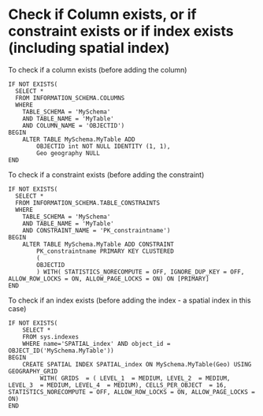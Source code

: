﻿# Check if Column exists, or if constraint exists or if index exists (including spatial index)

To check if a column exists (before adding the column)

	IF NOT EXISTS(
	  SELECT *
	  FROM INFORMATION_SCHEMA.COLUMNS
	  WHERE
		TABLE_SCHEMA = 'MySchema'
		AND TABLE_NAME = 'MyTable'
		AND COLUMN_NAME = 'OBJECTID')
	BEGIN
		ALTER TABLE MySchema.MyTable ADD
			OBJECTID int NOT NULL IDENTITY (1, 1),
			Geo geography NULL
	END

To check if a constraint exists (before adding the constraint)

	IF NOT EXISTS(
	  SELECT *
	  FROM INFORMATION_SCHEMA.TABLE_CONSTRAINTS
	  WHERE
		TABLE_SCHEMA = 'MySchema'
		AND TABLE_NAME = 'MyTable'
		AND CONSTRAINT_NAME = 'PK_constraintname')
	BEGIN
		ALTER TABLE MySchema.MyTable ADD CONSTRAINT
			PK_constraintname PRIMARY KEY CLUSTERED
			(
			OBJECTID
			) WITH( STATISTICS_NORECOMPUTE = OFF, IGNORE_DUP_KEY = OFF, ALLOW_ROW_LOCKS = ON, ALLOW_PAGE_LOCKS = ON) ON [PRIMARY]
	END

To check if an index exists (before adding the index - a spatial index in this case)

	IF NOT EXISTS(
		SELECT *
		FROM sys.indexes
		WHERE name='SPATIAL_index' AND object_id = OBJECT_ID('MySchema.MyTable'))
	BEGIN
		CREATE SPATIAL INDEX SPATIAL_index ON MySchema.MyTable(Geo) USING GEOGRAPHY_GRID
			 WITH( GRIDS  = ( LEVEL_1  = MEDIUM, LEVEL_2  = MEDIUM, LEVEL_3  = MEDIUM, LEVEL_4  = MEDIUM), CELLS_PER_OBJECT  = 16, STATISTICS_NORECOMPUTE = OFF, ALLOW_ROW_LOCKS = ON, ALLOW_PAGE_LOCKS = ON)
	END